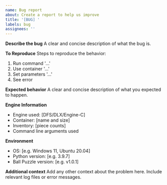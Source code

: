 ```yaml
---
name: Bug report
about: Create a report to help us improve
title: '[BUG] '
labels: bug
assignees: ''
---
```


**Describe the bug**
A clear and concise description of what the bug is.

**To Reproduce**
Steps to reproduce the behavior:
1. Run command '...'
2. Use container '...'
3. Set parameters '...'
4. See error

**Expected behavior**
A clear and concise description of what you expected to happen.

**Engine Information**
- Engine used: [DFS/DLX/Engine-C]
- Container: [name and size]
- Inventory: [piece counts]
- Command line arguments used

**Environment**
- OS: [e.g. Windows 11, Ubuntu 20.04]
- Python version: [e.g. 3.9.7]
- Ball Puzzle version: [e.g. v1.0.1]

**Additional context**
Add any other context about the problem here. Include relevant log files or error messages.
